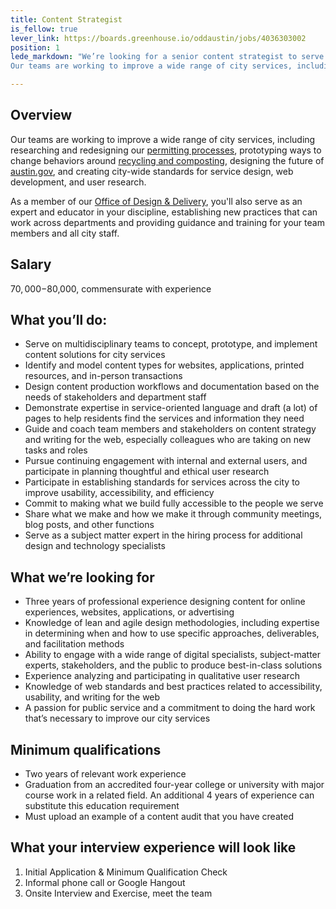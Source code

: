 ```yaml
---
title: Content Strategist
is_fellow: true
lever_link: https://boards.greenhouse.io/oddaustin/jobs/4036303002
position: 1
lede_markdown: "We’re looking for a senior content strategist to serve on multidisciplinary project teams with career civil servants, actively demonstrating the value of iterative development and user-centered design.
Our teams are working to improve a wide range of city services, including researching and redesigning our permitting processes, prototyping ways to change behaviors around recycling and composting, designing the future of austin.gov, and creating city-wide standards for service design, web development, and user research."

---
```



## Overview
Our teams are working to improve a wide range of city services, including researching and redesigning our [permitting processes](http://permittingatx.com/), prototyping ways to change behaviors around [recycling and composting](http://projects.austintexas.io/projects/vision-zero-waste/about/overview/), designing the future of [austin.gov](http://alpha.austin.gov/), and creating city-wide standards for service design, web development, and user research.

As a member of our [Office of Design & Delivery](http://odd.austintexas.io/), you'll also serve as an expert and educator in your discipline, establishing new practices that can work across departments and providing guidance and training for your team members and all city staff.


## Salary		

$70,000-$80,000, commensurate with experience		

## What you’ll do:		

*   Serve on multidisciplinary teams to concept, prototype, and implement content solutions for city services
*   Identify and model content types for websites, applications, printed resources, and in-person transactions
*   Design content production workflows and documentation based on the needs of stakeholders and department staff
*   Demonstrate expertise in service-oriented language and draft (a lot) of pages to help residents find the services and information they need 
*   Guide and coach team members and stakeholders on content strategy and writing for the web, especially colleagues who are taking on new tasks and roles
*   Pursue continuing engagement with internal and external users, and participate in planning thoughtful and ethical user research
*   Participate in establishing standards for services across the city to improve usability, accessibility, and efficiency
*   Commit to making what we build fully accessible to the people we serve
*   Share what we make and how we make it through community meetings, blog posts, and other functions
*   Serve as a subject matter expert in the hiring process for additional design and technology specialists
		

## What we’re looking for		

*   Three years of professional experience designing content for online experiences, websites, applications, or advertising
*   Knowledge of lean and agile design methodologies, including expertise in determining when and how to use specific approaches, deliverables, and facilitation methods
*   Ability to engage with a wide range of digital specialists, subject-matter experts, stakeholders, and the public to produce best-in-class solutions
*   Experience analyzing and participating in qualitative user research
*   Knowledge of web standards and best practices related to accessibility, usability, and writing for the web
*   A passion for public service and a commitment to doing the hard work that’s necessary to improve our city services

## Minimum qualifications		

*   Two years of relevant work experience		
*   Graduation from an accredited four-year college or university with major course work in a related field. An additional 4 years of experience can substitute this education requirement
*   Must upload an example of a content audit that you have created

## What your interview experience will look like
1. Initial Application & Minimum Qualification Check
2. Informal phone call or Google Hangout
3. Onsite Interview and Exercise, meet the team

